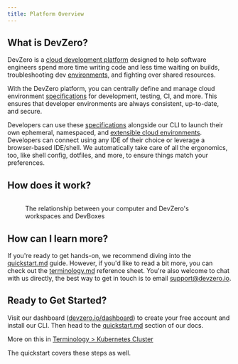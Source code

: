 ```yaml
---
title: Platform Overview
---
```


## What is DevZero?

DevZero is a [cloud development platform](https://www.devzero.io/cloud-development-environment) designed to help software engineers spend more time writing code and less time waiting on builds, troubleshooting dev [environments](../references/terminology.md#environments), and fighting over shared resources.

With the DevZero platform, you can centrally define and manage cloud environment [specifications](../references/terminology.md#recipe) for development, testing, CI, and more. This ensures that developer environments are always consistent, up-to-date, and secure.

Developers can use these [specifications](../recipes/syntax.md) alongside our CLI to launch their own ephemeral, namespaced, and [extensible cloud environments](../references/terminology.md#workspace). Developers can connect using any IDE of their choice or leverage a browser-based IDE/shell. We automatically take care of all the ergonomics, too, like shell config, dotfiles, and more, to ensure things match your preferences.

## How does it work?

<figure><img src="../.gitbook/assets/computer-to-workspace-devbox.jpg" alt=""><figcaption><p>The relationship between your computer and DevZero's workspaces and DevBoxes</p></figcaption></figure>

## How can I learn more?

If you're ready to get hands-on, we recommend diving into the [quickstart.md](quickstart.md "mention") guide. However, if you'd like to read a bit more, you can check out the [terminology.md](../references/terminology.md "mention") reference sheet. You're also welcome to chat with us directly, the best way to get in touch is to email [support@devzero.io](mailto:support@devzero.io).

## Ready to Get Started?

Visit our dashboard ([devzero.io/dashboard](https://devzero.io/dashboard)) to create your free account and install our CLI. Then head to the [quickstart.md](quickstart.md "mention") section of our docs.

More on this in [Terminology > Kubernetes Cluster](../references/terminology.md#kubernetes-cluster-ephemeral-namespaced)

The quickstart covers these steps as well.
